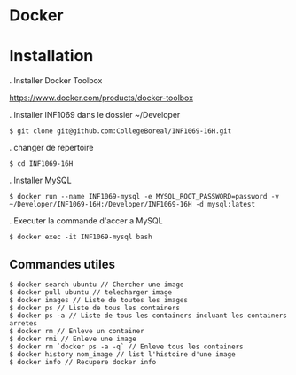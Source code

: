 # Docker

# Installation

. Installer Docker Toolbox

https://www.docker.com/products/docker-toolbox

. Installer INF1069 dans le dossier ~/Developer

```
$ git clone git@github.com:CollegeBoreal/INF1069-16H.git
```

. changer de repertoire

```
$ cd INF1069-16H
```

. Installer MySQL

```
$ docker run --name INF1069-mysql -e MYSQL_ROOT_PASSWORD=password -v ~/Developer/INF1069-16H:/Developer/INF1069-16H -d mysql:latest 
```

. Executer la commande d'accer a MySQL

```
$ docker exec -it INF1069-mysql bash
```

## Commandes utiles

```
$ docker search ubuntu // Chercher une image
$ docker pull ubuntu // telecharger image
$ docker images // Liste de toutes les images
$ docker ps // Liste de tous les containers
$ docker ps -a // Liste de tous les containers incluant les containers arretes
$ docker rm // Enleve un container
$ docker rmi // Enleve une image
$ docker rm `docker ps -a -q` // Enleve tous les containers
$ docker history nom_image // list l'histoire d'une image
$ docker info // Recupere docker info
```
